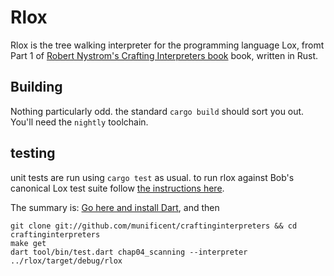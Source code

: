 # Rlox

Rlox is the tree walking interpreter for the programming language Lox,
fromt Part 1 of [Robert Nystrom's Crafting Interpreters
book](https://craftinginterpreters.com/) book, written in Rust.

## Building

Nothing particularly odd. the standard `cargo build` should sort you
out. You'll need the `nightly` toolchain.

## testing

unit tests are run using `cargo test` as usual. to run rlox against Bob's canonical Lox test suite follow [the instructions here](https://github.com/munificent/craftinginterpreters#testing-your-implementation).

The summary is: [Go here and install Dart](https://dart.dev/get-dart), and then

```
git clone git://github.com/munificent/craftinginterpreters && cd craftinginterpreters
make get
dart tool/bin/test.dart chap04_scanning --interpreter ../rlox/target/debug/rlox
```
